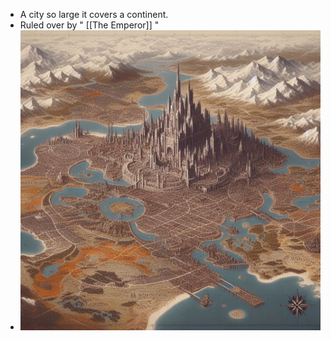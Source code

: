 - A city so large it covers a continent.
- Ruled over by " [[The Emperor]] "
- ![image.png](../assets/image_1703541061766_0.png)